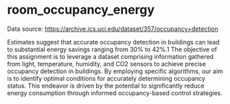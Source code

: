 # room_occupancy_energy
Data source: https://archive.ics.uci.edu/dataset/357/occupancy+detection

Estimates suggest that accurate occupancy detection in buildings can lead to substantial energy savings ranging from 30% to 42%.1 
The objective of this assignment is to leverage a dataset comprising information gathered from light, temperature, humidity, and CO2 sensors to achieve precise occupancy detection in buildings. 
By employing specific algorithms, our aim is to identify optimal conditions for accurately determining occupancy status. 
This endeavor is driven by the potential to significantly reduce energy consumption through informed occupancy-based control strategies.
